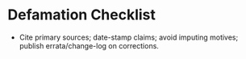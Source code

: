 # Defamation Checklist
- Cite primary sources; date-stamp claims; avoid imputing motives; publish errata/change-log on corrections.
